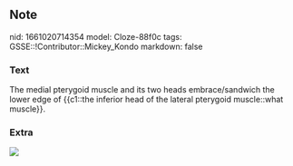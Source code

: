 ## Note
nid: 1661020714354
model: Cloze-88f0c
tags: GSSE::!Contributor::Mickey_Kondo
markdown: false

### Text
The medial pterygoid muscle and its two heads embrace/sandwich the lower edge of {{c1::the inferior head of the lateral pterygoid muscle::what muscle}}.

### Extra
<img src="A318559_1_En_1_Fig2_HTML.gif">
